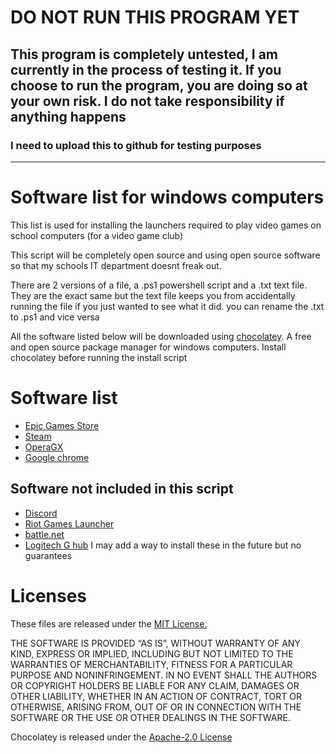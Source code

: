 # **DO NOT RUN THIS PROGRAM YET**
## **This program is completely untested, I am currently in the process of testing it. If you choose to run the program, you are doing so at your own risk. I do not take responsibility if anything happens**
### **I need to upload this to github for testing purposes**

** **
# Software list for windows computers
This list is used for installing the launchers required to play video games on school computers (for a video game club)

This script will be completely open source and using open source software so that my schools IT department doesnt freak out.

There are 2 versions of a file, a .ps1 powershell script and a .txt text file. They are the exact same but the text file keeps you from accidentally running the file if you just wanted to see what it did. you can rename the .txt to .ps1 and vice versa

All the software listed below will be downloaded using [chocolatey](https://community.chocolatey.org). A free and open source package manager for windows computers. Install chocolatey before running the install script

# Software list
- [Epic Games Store](community.chocolatey.org/packages/epicgameslauncher)
- [Steam](https://community.chocolatey.org/packages/steam)
- [OperaGX](https://community.chocolatey.org/packages/opera-gx)
- [Google chrome](https://community.chocolatey.org/packages/googlechrome)

## Software not included in this script
- [Discord](https://discord.com)
- [Riot Games Launcher](https://playvalorant.com/en-us/)
- [battle.net](https://us.shop.battle.net/en-us)
- [Logitech G hub](https://www.logitechg.com/en-us/innovation/g-hub.html)
I may add a way to install these in the future but no guarantees 

# Licenses
These files are released under the [MIT License.](LICENSE)

THE SOFTWARE IS PROVIDED “AS IS”, WITHOUT WARRANTY OF ANY KIND, EXPRESS OR IMPLIED, INCLUDING BUT NOT LIMITED TO THE WARRANTIES OF MERCHANTABILITY, FITNESS FOR A PARTICULAR PURPOSE AND NONINFRINGEMENT. IN NO EVENT SHALL THE AUTHORS OR COPYRIGHT HOLDERS BE LIABLE FOR ANY CLAIM, DAMAGES OR OTHER LIABILITY, WHETHER IN AN ACTION OF CONTRACT, TORT OR OTHERWISE, ARISING FROM, OUT OF OR IN CONNECTION WITH THE SOFTWARE OR THE USE OR OTHER DEALINGS IN THE SOFTWARE.

Chocolatey is released under the [Apache-2.0 License](https://www.apache.org/licenses/LICENSE-2.0)
